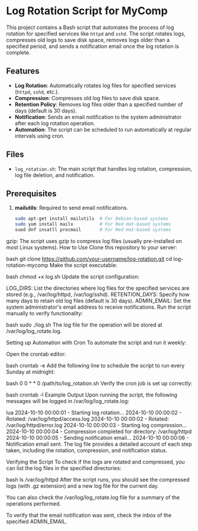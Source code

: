 # Log Rotation Script for MyComp

This project contains a Bash script that automates the process of log rotation for specified services like `httpd` and `sshd`. The script rotates logs, compresses old logs to save disk space, removes logs older than a specified period, and sends a notification email once the log rotation is complete.

## Features

- **Log Rotation**: Automatically rotates log files for specified services (`httpd`, `sshd`, etc.).
- **Compression**: Compresses old log files to save disk space.
- **Retention Policy**: Removes log files older than a specified number of days (default is 30 days).
- **Notification**: Sends an email notification to the system administrator after each log rotation operation.
- **Automation**: The script can be scheduled to run automatically at regular intervals using cron.

## Files

- `log_rotation.sh`: The main script that handles log rotation, compression, log file deletion, and notification.

## Prerequisites

1. **mailutils**: Required to send email notifications.
   ```bash
   sudo apt-get install mailutils  # For Debian-based systems
   sudo yum install mailx          # For Red Hat-based systems
   suod dnf insatll procmail       # For Red Hat-based systems
gzip: The script uses gzip to compress log files (usually pre-installed on most Linux systems).
How to Use
Clone this repository to your server:

bash
git clone https://github.com/your-username/log-rotation.git
cd log-rotation-mycomp
Make the script executable:

bash
chmod +x log.sh
Update the script configuration:

LOG_DIRS: List the directories where log files for the specified services are stored (e.g., /var/log/httpd, /var/log/sshd).
RETENTION_DAYS: Specify how many days to retain old log files (default is 30 days).
ADMIN_EMAIL: Set the system administrator's email address to receive notifications.
Run the script manually to verify functionality:

bash
sudo ./log.sh
The log file for the operation will be stored at /var/log/log_rotate.log.

Setting up Automation with Cron
To automate the script and run it weekly:

Open the crontab editor:

bash
crontab -e
Add the following line to schedule the script to run every Sunday at midnight:

bash
0 0 * * 0 /path/to/log_rotation.sh
Verify the cron job is set up correctly:

bash
crontab -l
Example Output
Upon running the script, the following messages will be logged in /var/log/log_rotate.log:

lua
2024-10-10 00:00:01 - Starting log rotation...
2024-10-10 00:00:02 - Rotated: /var/log/httpd/access.log
2024-10-10 00:00:02 - Rotated: /var/log/httpd/error.log
2024-10-10 00:00:03 - Starting log compression...
2024-10-10 00:00:04 - Compression completed for directory: /var/log/httpd
2024-10-10 00:00:05 - Sending notification email...
2024-10-10 00:00:06 - Notification email sent.
The log file provides a detailed account of each step taken, including the rotation, compression, and notification status.

Verifying the Script
To check if the logs are rotated and compressed, you can list the log files in the specified directories:

bash
ls /var/log/httpd
After the script runs, you should see the compressed logs (with .gz extension) and a new log file for the current day.

You can also check the /var/log/log_rotate.log file for a summary of the operations performed.

To verify that the email notification was sent, check the inbox of the specified ADMIN_EMAIL.

